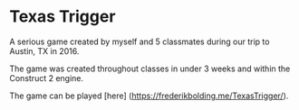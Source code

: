 # Texas Trigger
A serious game created by myself and 5 classmates during our trip to Austin, TX in 2016.

The game was created throughout classes in under 3 weeks and within the Construct 2 engine.

The game can be played [here] (https://frederikbolding.me/TexasTrigger/).
